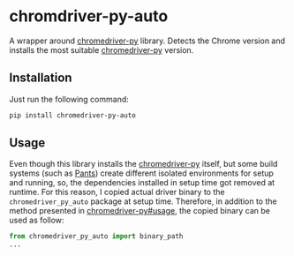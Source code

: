 # chromdriver-py-auto
A wrapper around [chromedriver-py](https://github.com/breuerfelix/chromedriver-py)
library. Detects the Chrome version and installs the most suitable
[chromedriver-py](https://github.com/breuerfelix/chromedriver-py) version.


## Installation
Just run the following command:

```bash
pip install chromedriver-py-auto
```

## Usage
Even though this library installs the
[chromedriver-py](https://github.com/breuerfelix/chromedriver-py) itself, but some
build systems (such as [Pants](https://github.com/pantsbuild/pants)) create different
isolated environments for setup and running, so, the dependencies installed in setup
time got removed at runtime. For this reason, I copied actual driver binary to the
`chromedriver_py_auto` package at setup time. Therefore, in addition to the method
presented in
[chromedriver-py#usage](https://github.com/breuerfelix/chromedriver-py#usage), the
copied binary can be used as follow:

```python
from chromedriver_py_auto import binary_path
...
```
